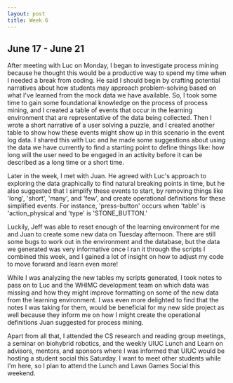 ```yaml
---
layout: post
title: Week 6
---
```

## June 17 - June 21

After meeting with Luc on Monday, I began to investigate process mining because he thought this would be a productive way to spend my time when I needed a break from coding. He said I should begin by crafting potential narratives about how students may approach problem-solving based on what I've learned from the mock data we have available. So, I took some time to gain some foundational knowledge on the process of process mining, and I created a table of events that occur in the learning environment that are representative of the data being collected. Then I wrote a short narrative of a user solving a puzzle, and I created another table to show how these events might show up in this scenario in the event log data. I shared this with Luc and he made some suggestions about using the data we have currently to find a starting point to define things like: how long will the user need to be engaged in an activity before it can be described as a long time or a short time. 

Later in the week, I met with Juan. He agreed with Luc's approach to exploring the data graphically to find natural breaking points in time, but he also suggested that I simplify these events to start, by removing things like 'long', 'short', 'many', and 'few', and create operational definitions for these simplified events. For instance, 'press-button' occurs when 'table' is 'action_physical and 'type' is 'STONE_BUTTON.'

Luckily, Jeff was able to reset enough of the learning environment for me and Juan to create some new data on Tuesday afternoon. There are still some bugs to work out in the environment and the database, but the data we generated was very informative once I ran it through the scripts I combined this week, and I gained a lot of insight on how to adjust my code to move forward and learn even more! 

While I was analyzing the new tables my scripts generated, I took notes to pass on to Luc and the WHIMC development team on which data was missing and how they might improve formatting on some of the new data from the learning environment. I was even more delighted to find that the notes I was taking for them, would be beneficial for my new side project as well because they inform me on how I might create the operational definitions Juan suggested for process mining.

Apart from all that, I attended the CS research and reading group meetings, a seminar on biohybrid robotics, and the weekly UIUC Lunch and Learn on advisors, mentors, and sponsors where I was informed that UIUC would be hosting a student social this Saturday. I want to meet other students while I'm here, so I plan to attend the Lunch and Lawn Games Social this weekend.